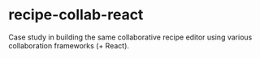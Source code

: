 # recipe-collab-react

Case study in building the same collaborative recipe editor using various collaboration frameworks (+ React).

